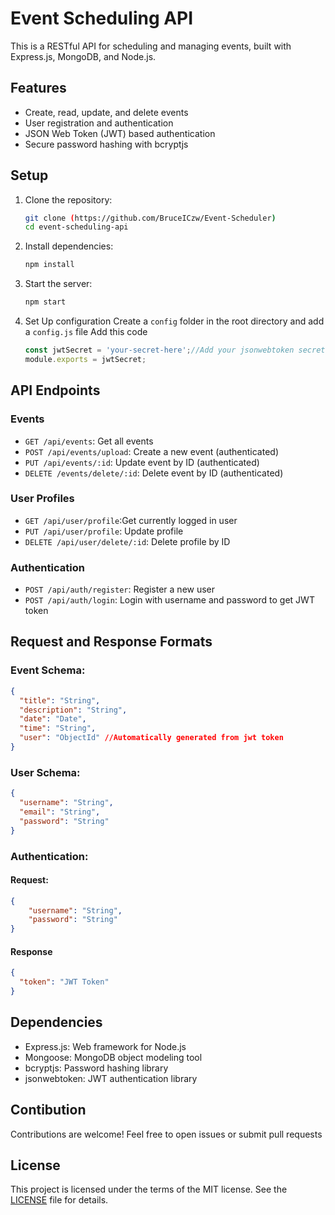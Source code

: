# Event Scheduling API

This is a RESTful API for scheduling and managing events, built with Express.js, MongoDB, and Node.js.

## Features

- Create, read, update, and delete events
- User registration and authentication
- JSON Web Token (JWT) based authentication
- Secure password hashing with bcryptjs

## Setup

1. Clone the repository:

    ```bash
    git clone (https://github.com/BruceICzw/Event-Scheduler)
    cd event-scheduling-api
    ```

2. Install dependencies:

    ```bash
    npm install
    ```


3. Start the server:

    ```bash
    npm start
    ```

4. Set Up configuration
    Create a `config` folder in the root directory and add a `config.js` file
    Add this code
    ```javascript
    const jwtSecret = 'your-secret-here';//Add your jsonwebtoken secret string here
    module.exports = jwtSecret;
    ```
## API Endpoints

### Events

- `GET /api/events`: Get all events
- `POST /api/events/upload`: Create a new event (authenticated)
- `PUT /api/events/:id`: Update event by ID (authenticated)
- `DELETE /events/delete/:id`: Delete event by ID (authenticated)

### User Profiles

- `GET /api/user/profile`:Get currently logged in user
- `PUT /api/user/profile`: Update profile
- `DELETE /api/user/delete/:id`: Delete profile by ID

### Authentication

- `POST /api/auth/register`: Register a new user
- `POST /api/auth/login`: Login with username and password to get JWT token

## Request and Response Formats

### Event Schema:
```json
{
  "title": "String",
  "description": "String",
  "date": "Date",
  "time": "String",
  "user": "ObjectId" //Automatically generated from jwt token
}
```
### User Schema:
```json
{
  "username": "String",
  "email": "String",
  "password": "String"
}
```
### Authentication:

#### Request:

```json
{
    "username": "String",
    "password": "String"
}

```

#### Response
```json
{
  "token": "JWT Token"
}
```

## Dependencies
- Express.js: Web framework for Node.js
- Mongoose: MongoDB object modeling tool
- bcryptjs: Password hashing library
- jsonwebtoken: JWT authentication library

## Contibution
Contributions are welcome! Feel free to open issues or submit pull requests

## License

This project is licensed under the terms of the MIT license. See the [LICENSE](LICENSE) file for details.